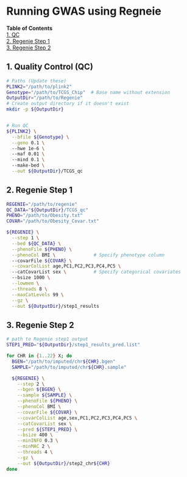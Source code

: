 # Running GWAS using Regneie

**Table of Contents**  
[1. QC](#1-quality-control-qc)  
[2. Regenie Step 1](#2-regenie-step-1)  
[3. Regenie Step 2](#3-regenie-step-2)  


<a name="1-quality-control-qc"></a>
## 1. Quality Control (QC)

```bash
# Paths (Update these)
PLINK2="/path/to/plink2"
Genotype="/path/to/TCGS_Chip"  # Base name without extension
OutputDir="/path/to/Regenie"
# Create output directory if it doesn't exist
mkdir -p ${OutputDir}


# Run QC
${PLINK2} \
  --bfile ${Genotype} \
  --geno 0.1 \       
  --hwe 1e-6 \          
  --maf 0.01 \          
  --mind 0.1 \         
  --make-bed \
  --out ${OutputDir}/TCGS_qc
```


<a name="#2-regenie-step-1"></a>
## 2. Regenie Step 1

```bash 
REGENIE="/path/to/regenie"
QC_DATA="${OutputDir}/TCGS_qc"
PHENO="/path/to/Obesity.txt"
COVAR="/path/to/Obesity_Covar.txt"

${REGENIE} \
  --step 1 \
  --bed ${QC_DATA} \
  --phenoFile ${PHENO} \
  --phenoCol BMI \              # Specify phenotype column
  --covarFile ${COVAR} \
  --covarColList age,PC1,PC2,PC3,PC4,PC5 \  
  --catCovarList sex \          # Specify categorical covariates
  --bsize 1000 \
  --lowmem \
  --threads 8 \
  --maxCatLevels 99 \
  --gz \
  --out ${OutputDir}/step1_results

```

<a name="#3-regenie-step-2"></a>
## 3. Regenie Step 2

```bash 
# path to Regenie step1 output
STEP1_PRED="${OutputDir}/step1_results_pred.list"

for CHR in {1..22} X; do
  BGEN="/path/to/imputed/chr${CHR}.bgen"
  SAMPLE="/path/to/imputed/chr${CHR}.sample"

  ${REGENIE} \
    --step 2 \
    --bgen ${BGEN} \
    --sample ${SAMPLE} \
    --phenoFile ${PHENO} \
    --phenoCol BMI \
    --covarFile ${COVAR} \
    --covarColList age,sex,PC1,PC2,PC3,PC4,PC5 \
    --catCovarList sex \
    --pred ${STEP1_PRED} \
    --bsize 400 \
    --minINFO 0.3 \
    --minMAC 2 \
    --threads 4 \
    --gz \
    --out ${OutputDir}/step2_chr${CHR}
done
```

 
